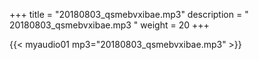 +++
title = "20180803_qsmebvxibae.mp3"
description = " 20180803_qsmebvxibae.mp3 "
weight = 20
+++

{{< myaudio01 mp3="20180803_qsmebvxibae.mp3" >}}

